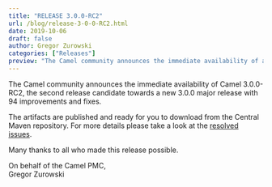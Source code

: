 ```yaml
---
title: "RELEASE 3.0.0-RC2"
url: /blog/release-3-0-0-RC2.html
date: 2019-10-06
draft: false
author: Gregor Zurowski
categories: ["Releases"]
preview: "The Camel community announces the immediate availability of a new release candidate Camel 3.0.0-RC2"
---
```



The Camel community announces the immediate availability of Camel 3.0.0-RC2, the second release candidate towards a new 3.0.0 major release with 94 improvements and fixes.

The artifacts are published and ready for you to download from the Central Maven repository. For more details please take a look at the [resolved issues](/releases/release-3.0.0-RC2/#resolved).

Many thanks to all who made this release possible.

On behalf of the Camel PMC,  
Gregor Zurowski
